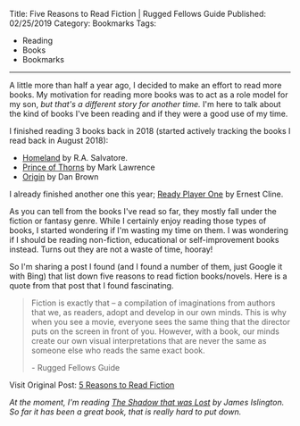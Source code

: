 Title: Five Reasons to Read Fiction | Rugged Fellows Guide
Published: 02/25/2019
Category: Bookmarks
Tags:
   - Reading
   - Books
   - Bookmarks
---
A little more than half a year ago, I decided to make an effort to read more books. My motivation for reading more books was to act as a role model for my son, *but that's a different story for another time.* I'm here to talk about the kind of books I've been reading and if they were a good use of my time. 

I finished reading 3 books back in 2018 (started actively tracking the books I read back in August 2018):
- [Homeland](https://www.goodreads.com/book/show/50027.Homeland?from_search=true) by R.A. Salvatore.
- [Prince of Thorns](https://www.goodreads.com/book/show/9579634-prince-of-thorns?from_search=true) by Mark Lawrence
- [Origin](https://www.goodreads.com/book/show/32283133-origin?ac=1&from_search=true) by Dan Brown

I already finished another one this year; [Ready Player One](https://www.goodreads.com/book/show/9969571-ready-player-one?from_search=true) by Ernest Cline. 

As you can tell from the books I've read so far, they mostly fall under the fiction or fantasy genre. While I certainly enjoy reading those types of books, I started wondering if I'm wasting my time on them. I was wondering if I should be reading non-fiction, educational or self-improvement books instead. Turns out they are not a waste of time, hooray! 

So I'm sharing a post I found (and I found a number of them, just Google it with Bing) that list down five reasons to read fiction books/novels. Here is a quote from that post that I found fascinating.

> <p>Fiction is exactly that – a compilation of imaginations from authors that we, as readers, adopt and develop in our own minds. This is why when you see a movie, everyone sees the same thing that the director puts on the screen in front of you. However, with a book, our minds create our own visual interpretations that are never the same as someone else who reads the same exact book.</p>- Rugged Fellows Guide

Visit Original Post: [5 Reasons to Read Fiction](https://ruggedfellowsguide.com/5-reasons-read-fiction/)

*At the moment, I'm reading [The Shadow that was Lost](https://www.goodreads.com/book/show/22878967-the-shadow-of-what-was-lost) by James Islington. So far it has been a great book, that is really hard to put down.*
